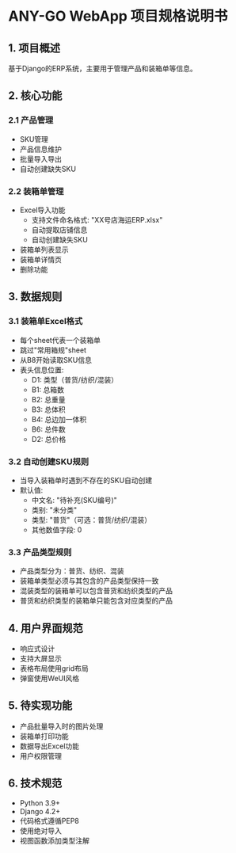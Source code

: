 # ANY-GO WebApp 项目规格说明书

## 1. 项目概述
基于Django的ERP系统，主要用于管理产品和装箱单等信息。

## 2. 核心功能

### 2.1 产品管理
- SKU管理
- 产品信息维护
- 批量导入导出
- 自动创建缺失SKU

### 2.2 装箱单管理
- Excel导入功能
  - 支持文件命名格式: "XX号店海运ERP.xlsx"
  - 自动提取店铺信息
  - 自动创建缺失SKU
- 装箱单列表显示
- 装箱单详情页
- 删除功能

## 3. 数据规则

### 3.1 装箱单Excel格式
- 每个sheet代表一个装箱单
- 跳过"常用箱规"sheet
- 从B8开始读取SKU信息
- 表头信息位置:
  - D1: 类型（普货/纺织/混装）
  - B1: 总箱数
  - B2: 总重量
  - B3: 总体积
  - B4: 总边加一体积
  - B6: 总件数
  - D2: 总价格

### 3.2 自动创建SKU规则
- 当导入装箱单时遇到不存在的SKU自动创建
- 默认值:
  - 中文名: "待补充(SKU编号)"
  - 类别: "未分类"
  - 类型: "普货"（可选：普货/纺织/混装）
  - 其他数值字段: 0

### 3.3 产品类型规则
- 产品类型分为：普货、纺织、混装
- 装箱单类型必须与其包含的产品类型保持一致
- 混装类型的装箱单可以包含普货和纺织类型的产品
- 普货和纺织类型的装箱单只能包含对应类型的产品

## 4. 用户界面规范
- 响应式设计
- 支持大屏显示
- 表格布局使用grid布局
- 弹窗使用WeUI风格

## 5. 待实现功能
- 产品批量导入时的图片处理
- 装箱单打印功能
- 数据导出Excel功能
- 用户权限管理

## 6. 技术规范
- Python 3.9+
- Django 4.2+
- 代码格式遵循PEP8
- 使用绝对导入
- 视图函数添加类型注解